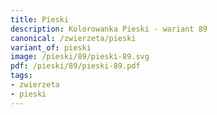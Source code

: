 ```yaml
---
title: Pieski
description: Kolorowanka Pieski - wariant 89
canonical: /zwierzeta/pieski
variant_of: pieski
image: /pieski/89/pieski-89.svg
pdf: /pieski/89/pieski-89.pdf
tags:
- zwierzeta
- pieski
---
```

